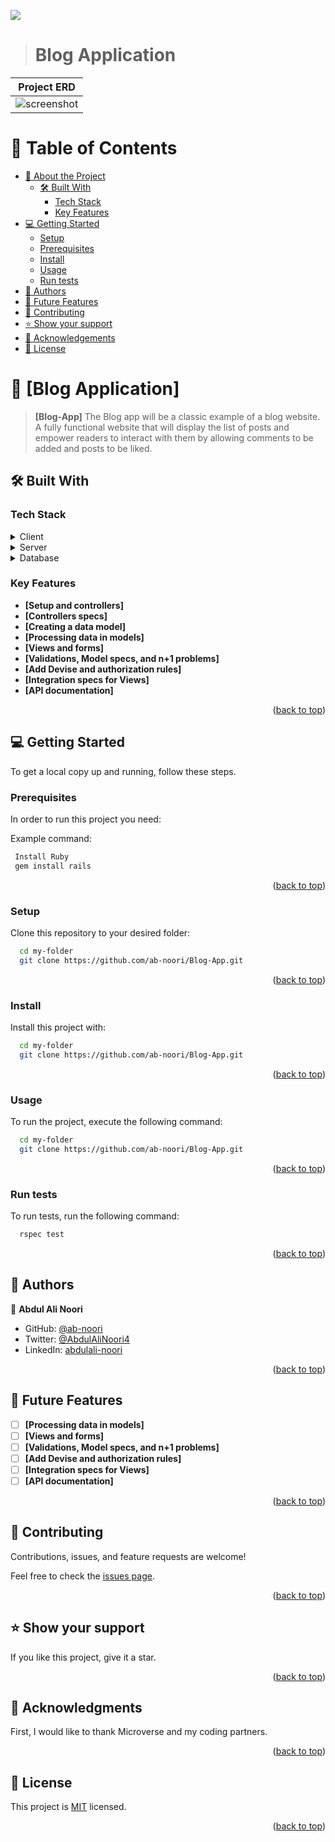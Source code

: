 ![](https://img.shields.io/badge/Microverse-blueviolet)

> # Blog Application

| Project ERD |
|---------------------------------------|
|<div align="center"><img src="https://github.com/microverseinc/curriculum-rails/blob/main/blog-app/images/blog_app_erd.png" alt="screenshot" width="auto" height="auto"/></div>|

<a name="readme-top"></a>
<!-- TABLE OF CONTENTS -->

# 📗 Table of Contents

- [📖 About the Project](#about-project)
  - [🛠 Built With](#built-with)
    - [Tech Stack](#tech-stack)
    - [Key Features](#key-features)
- [💻 Getting Started](#getting-started)
  - [Setup](#setup)
  - [Prerequisites](#prerequisites)
  - [Install](#install)
  - [Usage](#usage)
  - [Run tests](#run-tests)
- [👥 Authors](#authors)
- [🔭 Future Features](#future-features)
- [🤝 Contributing](#contributing)
- [⭐️ Show your support](#support)
- [🙏 Acknowledgements](#acknowledgements)
- [📝 License](#license)

<!-- PROJECT DESCRIPTION -->

# 📖 [Blog Application] <a name="about-project"></a>

> **[Blog-App]** The Blog app will be a classic example of a blog website. A fully functional website that will display the list of posts and empower readers to interact with them by allowing comments to be added and posts to be liked.
## 🛠 Built With <a name="built-with"></a>

### Tech Stack <a name="tech-stack"></a>

<details>
  <summary>Client</summary>
  <ul>
    <li><a href="https://www.w3schools.com/html/default.asp">HTML</a></li>
    <li><a href="https://www.w3schools.com/css/default.asp">CSS</a></li>
  </ul>
</details>

<details>
  <summary>Server</summary>
  <ul>
    <li><a href="https://www.ruby-lang.org/en/">Ruby</a></li>
    <li><a href="https://guides.rubyonrails.org/">Ruby on Rails</a></li>
  </ul>
</details>

<details>
<summary>Database</summary>
  <ul>
    <li><a href="https://www.postgresql.org/">PostgreSQL</a></li>
  </ul>
</details>

<!-- Features -->

### Key Features <a name="key-features"></a>

- **[Setup and controllers]**
- **[Controllers specs]**
- **[Creating a data model]**
- **[Processing data in models]**
- **[Views and forms]**
- **[Validations, Model specs, and n+1 problems]**
- **[Add Devise and authorization rules]**
- **[Integration specs for Views]**
- **[API documentation]**

<p align="right">(<a href="#readme-top">back to top</a>)</p>

<!-- GETTING STARTED -->

## 💻 Getting Started <a name="getting-started"></a>

To get a local copy up and running, follow these steps.

### Prerequisites

In order to run this project you need:

Example command:

```sh
 Install Ruby
 gem install rails
```
<p align="right">(<a href="#readme-top">back to top</a>)</p>

### Setup

Clone this repository to your desired folder:

```sh
  cd my-folder
  git clone https://github.com/ab-noori/Blog-App.git
```
<p align="right">(<a href="#readme-top">back to top</a>)</p>

### Install

Install this project with:

```sh
  cd my-folder
  git clone https://github.com/ab-noori/Blog-App.git
```
<p align="right">(<a href="#readme-top">back to top</a>)</p>

### Usage

To run the project, execute the following command:

```sh
  cd my-folder
  git clone https://github.com/ab-noori/Blog-App.git
```
<p align="right">(<a href="#readme-top">back to top</a>)</p>

### Run tests

To run tests, run the following command:

```sh
  rspec test
```
<p align="right">(<a href="#readme-top">back to top</a>)</p>

<!-- AUTHORS -->

## 👥 Authors <a name="authors"></a>

👤 **Abdul Ali Noori**

- GitHub: [@ab-noori](https://github.com/ab-noori)
- Twitter: [@AbdulAliNoori4](https://twitter.com/AbdulAliNoori4)
- LinkedIn: [abdulali-noori](https://www.linkedin.com/in/abdulali-noori)

<p align="right">(<a href="#readme-top">back to top</a>)</p>

<!-- FUTURE FEATURES -->

## 🔭 Future Features <a name="future-features"></a>
- [ ] **[Processing data in models]**
- [ ] **[Views and forms]**
- [ ] **[Validations, Model specs, and n+1 problems]**
- [ ] **[Add Devise and authorization rules]**
- [ ] **[Integration specs for Views]**
- [ ] **[API documentation]**

<p align="right">(<a href="#readme-top">back to top</a>)</p>

<!-- CONTRIBUTING -->

## 🤝 Contributing <a name="contributing"></a>

  Contributions, issues, and feature requests are welcome!

  Feel free to check the [issues page](https://github.com/ab-noori/Blog-App/issues).

<p align="right">(<a href="#readme-top">back to top</a>)</p>

<!-- SUPPORT -->

## ⭐️ Show your support <a name="support"></a>

  If you like this project, give it a star.

<p align="right">(<a href="#readme-top">back to top</a>)</p>

<!-- ACKNOWLEDGEMENTS -->

## 🙏 Acknowledgments <a name="acknowledgements"></a>

  First, I would like to thank Microverse and my coding partners.

<p align="right">(<a href="#readme-top">back to top</a>)</p>


## 📝 License <a name="license"></a>

This project is [MIT](./LICENSE) licensed.

<p align="right">(<a href="#readme-top">back to top</a>)</p>

